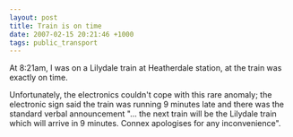 ```yaml
---
layout: post
title: Train is on time
date: 2007-02-15 20:21:46 +1000
tags: public_transport
---
```


At 8:21am, I was on a Lilydale train at Heatherdale station, at the train was exactly on time.

Unfortunately, the electronics couldn't cope with this rare anomaly;
the electronic sign said the train was running 9 minutes late and
there was the standard verbal announcement "... the next train will be
the Lilydale train which will arrive in 9 minutes. Connex apologises
for any inconvenience".
